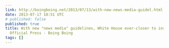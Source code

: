 ```yaml
---
link: http://boingboing.net/2013/07/13/with-new-news-media-guidel.html
date: 2013-07-17 18:51 UTC
# published: false
published: true
title: With new "news media" guidelines, White House ever-closer to instituting an
  Official Press - Boing Boing
tags: []
---
```



